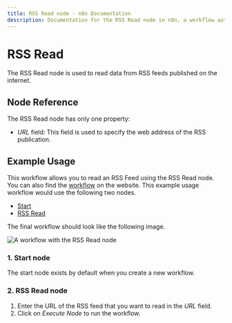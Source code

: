 ```yaml
---
title: RSS Read node - n8n Documentation
description: Documentation for the RSS Read node in n8n, a workflow automation platform. Includes guidance on usage, and links to examples.
---
```


# RSS Read

The RSS Read node is used to read data from RSS feeds published on the internet.

## Node Reference

The RSS Read node has only one property:

- *URL* field: This field is used to specify the web address of the RSS publication.

## Example Usage

This workflow allows you to read an RSS Feed using the RSS Read node. You can also find the [workflow](https://n8n.io/workflows/583) on the website. This example usage workflow would use the following two nodes.
- [Start](/integrations/builtin/core-nodes/n8n-nodes-base.start/)
- [RSS Read]()


The final workflow should look like the following image.

![A workflow with the RSS Read node](/_images/integrations/builtin/core-nodes/rssfeedread/workflow.png)

### 1. Start node

The start node exists by default when you create a new workflow.

### 2. RSS Read node

1. Enter the URL of the RSS feed that you want to read in the *URL* field.
2. Click on *Execute Node* to run the workflow.





